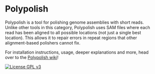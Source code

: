 # Polypolish

Polypolish is a tool for polishing genome assemblies with short reads. Unlike other tools in this category, Polypolish uses SAM files where each read has been aligned to all possible locations (not just a single best location). This allows it to repair errors in repeat regions that other alignment-based polishers cannot fix.

For installation instructions, usage, deeper explanations and more, head over to the [Polypolish wiki](https://github.com/rrwick/Polypolish/wiki)!

[![License GPL v3](https://img.shields.io/badge/license-GPL%20v3-blue.svg)](https://www.gnu.org/licenses/gpl-3.0.en.html)
